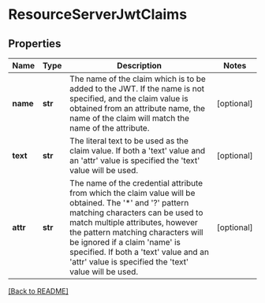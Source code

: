# ResourceServerJwtClaims


## Properties

Name | Type | Description | Notes
------------ | ------------- | ------------- | -------------
**name** | **str** | The name of the claim which is to be added to the JWT.  If the name is not specified, and the claim value is obtained from an attribute name, the name of the claim will match the name of the attribute.  | [optional] 
**text** | **str** | The literal text to be used as the claim value.  If both a &#39;text&#39; value and an &#39;attr&#39; value is specified the &#39;text&#39;  value will be used.  | [optional] 
**attr** | **str** | The name of the credential attribute from which the claim value will be obtained.  The &#39;*&#39; and &#39;?&#39; pattern matching characters can be used to match multiple attributes, however the pattern matching characters will be ignored if a claim &#39;name&#39; is specified.  If both a &#39;text&#39; value and an &#39;attr&#39; value is specified the &#39;text&#39; value will be used.  | [optional] 

[[Back to README]](../README.md)



